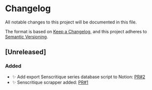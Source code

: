 # Changelog

All notable changes to this project will be documented in this file.

The format is based on [Keep a Changelog](https://keepachangelog.com/en/1.0.0/),
and this project adheres to [Semantic Versioning](https://semver.org/spec/v2.0.0.html).

## [Unreleased]

### Added

- ✨ Add export Senscritique series database script to Notion: [PR#2](https://github.com/vlemeur/senscritique-export/pull/2)
- ✨ Senscritique scrapper added: [PR#1](https://github.com/vlemeur/senscritique-export/pull/1)
